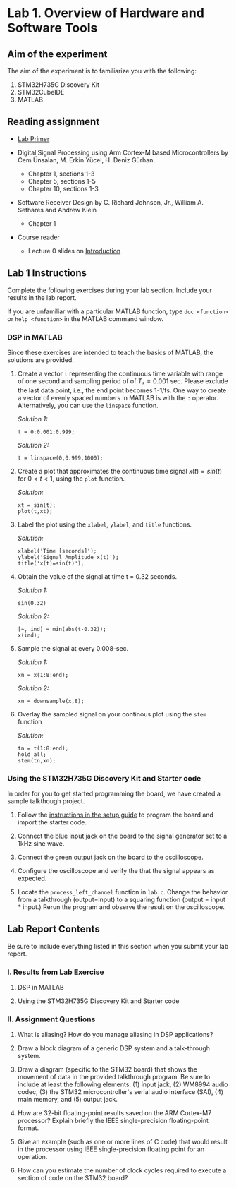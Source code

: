 # Lab 1. Overview of Hardware and Software Tools

## Aim of the experiment

The aim of the experiment is to familiarize you with the following:

1. STM32H735G Discovery Kit
2. STM32CubeIDE
3. MATLAB

## Reading assignment

* [Lab Primer][1]

* Digital Signal Processing using Arm Cortex-M based Microcontrollers by Cem Ünsalan, M. Erkin Yücel, H. Deniz Gürhan.
    * Chapter 1, sections 1-3
    * Chapter 5, sections 1-5
    * Chapter 10, sections 1-3

* Software Receiver Design by C. Richard Johnson, Jr., William A. Sethares and Andrew Klein
	* Chapter 1
	
* Course reader
	* Lecture 0 slides on [Introduction][3]

## Lab 1 Instructions

Complete the following exercises during your lab section. Include your results in the lab report.

If you are unfamiliar with a particular MATLAB function, type `doc <function>`  or `help <function>` in the MATLAB command window.

### DSP in MATLAB

Since these exercises are intended to teach the basics of MATLAB, the solutions are provided.

1.  Create a vector `t` representing the continuous time variable with range of one second and sampling period of of $T_s = 0.001$ sec. Please exclude the last data point, i.e., the end point becomes 1-1/fs. One way to create a vector of evenly spaced numbers in MATLAB is with the `:` operator. Alternatively, you can use the `linspace` function.

    *Solution 1:* 
    ```
    t = 0:0.001:0.999;
    ```
    *Solution 2:* 
    ```
    t = linspace(0,0.999,1000);
    ```

2.  Create a plot that approximates the continuous time signal $x(t)=sin(t)$ for $0 < t < 1$, using the `plot` function.

    *Solution:*
    ```
    xt = sin(t);
    plot(t,xt);
    ```

3.  Label the plot using the `xlabel`, `ylabel`, and `title` functions.

    *Solution:*
    ```
    xlabel('Time [seconds]');
    ylabel('Signal Amplitude x(t)');
    title('x(t)=sin(t)');
    ```

4.  Obtain the value of the signal at time t = 0.32 seconds.

    *Solution 1:*
    ```
    sin(0.32)
    ```

    *Solution 2:*
    ```
    [~, ind] = min(abs(t-0.32));
    x(ind);
    ```

5.  Sample the signal at every 0.008-sec.

    *Solution 1:* 
    ```
    xn = x(1:8:end);
    ```
    
    *Solution 2:* 
    ```
    xn = downsample(x,8);
    ```

6.  Overlay the sampled signal on your continous plot using the `stem` function

    *Solution:*
    ```
    tn = t(1:8:end);
    hold all;
    stem(tn,xn);
    ```
    
### Using the STM32H735G Discovery Kit and Starter code

In order for you to get started programming the board, we have created a sample talkthough project.

1. Follow the [instructions in the setup guide][4] to program the board and import the starter code.

2. Connect the blue input jack on the board to the signal generator set to a 1kHz sine wave.

3. Connect the green output jack on the board to the oscilloscope.

4. Configure the oscilloscope and verify the that the signal appears as expected.

5. Locate the `process_left_channel` function in `lab.c`. Change the behavior from a talkthrough (output=input) to a squaring function (output = input * input.) Rerun the program and observe the result on the oscilloscope.

## Lab Report Contents

Be sure to include everything listed in this section when you submit your lab report.

### I. Results from Lab Exercise

1. DSP in MATLAB

2. Using the STM32H735G Discovery Kit and Starter code

### II. Assignment Questions

1. What is aliasing? How do you manage aliasing in DSP applications?

2. Draw a block diagram of a generic DSP system and a talk-through system.

3. Draw a diagram (specific to the STM32 board) that shows the movement of data in the provided talkthrough program. Be sure to include at least the following elements: (1) input jack, (2) WM8994 audio codec, (3) the STM32 microcontroller's serial audio interface (SAI), (4) main memory, and (5) output jack.

3. How are 32-bit floating-point results saved on the ARM Cortex-M7 processor? Explain briefly the IEEE single-precision floating-point format.

4. Give an example (such as one or more lines of C code) that would result in the processor using IEEE single-precision floating point for an operation.

5. How can you estimate the number of clock cycles required to execute a section of code on the STM32 board?	

[1]:primer.md
[2]:https://www.arm.com/resources/ebook/digital-signal-processing
[3]:http://users.ece.utexas.edu/~bevans/courses/realtime/lectures/00_Introduction/lecture0.pptx
[4]:stm32h735g.md